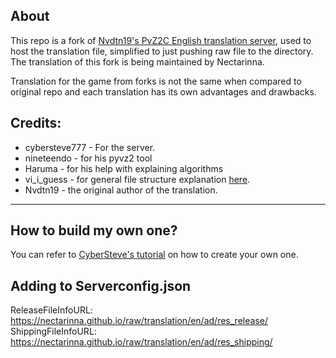 ## About
This repo is a fork of [Nvdtn19's PvZ2C English translation server](https://github.com/Nvdtn19/nvdtn19.github.io/), used to host the translation file, simplified to just pushing raw file to the directory. The translation of this fork is being maintained by Nectarinna.

Translation for the game from forks is not the same when compared to original repo and each translation has its own advantages and drawbacks.

## Credits:
 - cybersteve777 - For the server.
 - nineteendo - for his pyvz2 tool
 - Haruma - for his help with explaining algorithms 
 - vi_i_guess - for general file structure explanation [here](https://github.com/viiguess/Lawnstrings-Server).
 - Nvdtn19 - the original author of the translation.

---
## How to build my own one?
You can refer to [CyberSteve's tutorial](https://github.com/CyberSteve777/cybersteve777.github.io) on how to create your own one.

## Adding to Serverconfig.json
ReleaseFileInfoURL:  https://nectarinna.github.io/raw/translation/en/ad/res_release/
                 ShippingFileInfoURL: https://nectarinna.github.io/raw/translation/en/ad/res_shipping/
